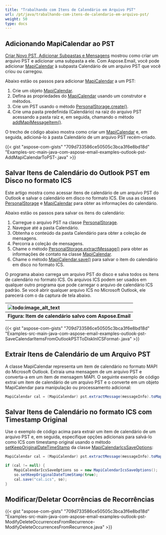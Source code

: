 ```yaml
---
title: "Trabalhando com Itens de Calendário em Arquivo PST"
url: /pt/java/trabalhando-com-itens-de-calendario-em-arquivo-pst/
weight: 50
type: docs
---
```


## **Adicionando MapiCalendar ao PST**

[Criar Novo PST, Adicionar Subpastas e Mensagens](/email/java/create-new-pst-add-sub-folders-and-messages/) mostrou como criar um arquivo PST e adicionar uma subpasta a ele. Com Aspose.Email, você pode adicionar [MapiCalendar](https://reference.aspose.com/email/java/com.aspose.email/mapicalendar/) à subpasta Calendário de um arquivo PST que você criou ou carregou.

Abaixo estão os passos para adicionar [MapiCalendar](https://reference.aspose.com/email/java/com.aspose.email/mapicalendar/) a um PST:

1. Crie um objeto [MapiCalendar](https://reference.aspose.com/email/java/com.aspose.email/mapicalendar/).
1. Defina as propriedades do [MapiCalendar](https://reference.aspose.com/email/java/com.aspose.email/mapicalendar/) usando um construtor e métodos.
1. Crie um PST usando o método [PersonalStorage.create()](https://reference.aspose.com/email/java/com.aspose.email/personalstorage/#create-java.lang.String-int-).
1. Crie uma pasta predefinida (Calendário) na raiz do arquivo PST acessando a pasta raiz e, em seguida, chamando o método [addMapiMessageItem()](https://reference.aspose.com/email/java/com.aspose.email/folderinfo/#addMapiMessageItem-com.aspose.email.IMapiMessageItem-).

O trecho de código abaixo mostra como criar um [MapiCalendar](https://reference.aspose.com/email/java/com.aspose.email/mapicalendar/) e, em seguida, adicioná-lo à pasta Calendário de um arquivo PST recém-criado.

{{< gist "aspose-com-gists" "709d733586ce50505c3bca3f6e8bd18d" "Examples-src-main-java-com-aspose-email-examples-outlook-pst-AddMapiCalendarToPST-.java" >}}

## **Salvar Itens de Calendário do Outlook PST em Disco no formato ICS**

Este artigo mostra como acessar itens de calendário de um arquivo PST do Outlook e salvar o calendário em disco no formato ICS. Ele usa as classes [PersonalStorage](https://reference.aspose.com/email/java/com.aspose.email/personalstorage/) e [MapiCalendar](https://reference.aspose.com/email/java/com.aspose.email/mapicalendar/) para obter as informações do calendário.

Abaixo estão os passos para salvar os itens do calendário:

1. Carregue o arquivo PST na classe [PersonalStorage](https://reference.aspose.com/email/java/com.aspose.email/personalstorage/).
1. Navegue até a pasta Calendário.
1. Obtenha o conteúdo da pasta Calendário para obter a coleção de mensagens.
1. Percorra a coleção de mensagens.
1. Chame o método [PersonalStorage.extractMessage()](https://reference.aspose.com/email/java/com.aspose.email/personalstorage/#extractMessage-com.aspose.email.MessageInfo-) para obter as informações de contato na classe [MapiCalendar](https://reference.aspose.com/email/java/com.aspose.email/mapicalendar/).
1. Chame o método [MapiCalendar.save()](https://reference.aspose.com/email/java/com.aspose.email/mapicalendar/#save-java.io.OutputStream-) para salvar o item do calendário em disco no formato ICS.

O programa abaixo carrega um arquivo PST do disco e salva todos os itens de calendário no formato ICS. Os arquivos ICS podem ser usados em qualquer outro programa que pode carregar o arquivo de calendário ICS padrão. Se você abrir qualquer arquivo ICS no Microsoft Outlook, ele parecerá com o da captura de tela abaixo.

|![todo:image_alt_text](https://i.imgur.com/OhnGEXj.png)|
| :- |
|**Figura: Item de calendário salvo com Aspose.Email**|
{{< gist "aspose-com-gists" "709d733586ce50505c3bca3f6e8bd18d" "Examples-src-main-java-com-aspose-email-examples-outlook-pst-SaveCalendarItemsFromOutlookPSTToDiskInICSFormat-.java" >}}

## **Extrair Itens de Calendário de um Arquivo PST**

A classe MapiCalendar representa um item de calendário no formato MAPI do Microsoft Outlook. Extraia uma mensagem de um arquivo PST e converta-a em um item de mensagem MAPI. O seguinte exemplo de código extrai um item de calendário de um arquivo PST e o converte em um objeto MapiCalendar para manipulação ou processamento adicional:

```java
MapiCalendar cal = (MapiCalendar) pst.extractMessage(messageInfo).toMapiMessageItem();
```
## **Salvar Itens de Calendário no formato ICS com Timestamp Original**

Use o exemplo de código acima para extrair um item de calendário de um arquivo PST e, em seguida, especifique opções adicionais para salvá-lo como ICS com timestamp original usando o método [setKeepOriginalDateTimeStamp](https://reference.aspose.com/email/java/com.aspose.email/mapicalendaricssaveoptions/#setKeepOriginalDateTimeStamp-boolean-) da classe [MapiCalendarIcsSaveOptions](https://reference.aspose.com/email/java/com.aspose.email/mapicalendaricssaveoptions/):

```java
MapiCalendar cal = (MapiCalendar) pst.extractMessage(messageInfo).toMapiMessageItem();

if (cal != null) {
    MapiCalendarIcsSaveOptions so = new MapiCalendarIcsSaveOptions();
    so.setKeepOriginalDateTimeStamp(true);
    cal.save("cal.ics", so);
}
```
## **Modificar/Deletar Ocorrências de Recorrências**

{{< gist "aspose-com-gists" "709d733586ce50505c3bca3f6e8bd18d" "Examples-src-main-java-com-aspose-email-examples-outlook-pst-ModifyDeleteOccurrencesFromRecurrence-ModifyDeleteOccurrencesFromRecurrence.java" >}}
